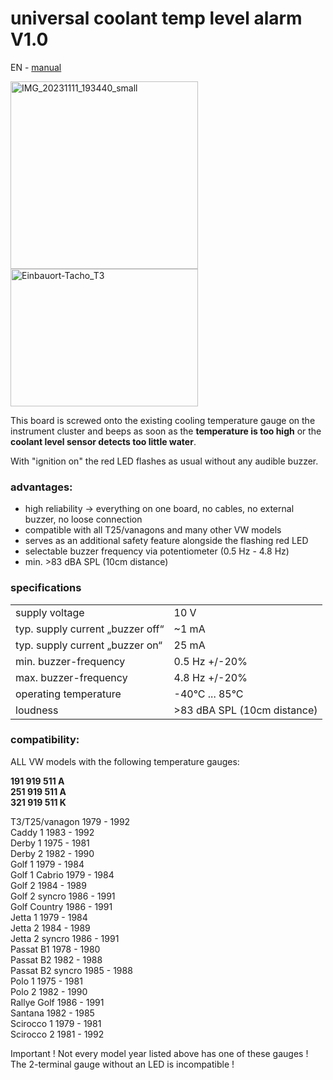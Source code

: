 # universal coolant temp level alarm V1.0  
EN - [manual](https://github.com/sebastianlehner/UCTLA/blob/main/universal_coolant_temp-level_alarm_V1.0_EN.pdf)  

<img width="300" height="300" alt="IMG_20231111_193440_small" src="https://github.com/user-attachments/assets/ce4e4cc3-6f98-4c94-81e7-c0c1e4f1d99a" />
<img width="300" height="220" alt="Einbauort-Tacho_T3" src="https://github.com/user-attachments/assets/8dbceeb7-8955-472c-a38b-0bedd4804ffb" />

This board is screwed onto the existing cooling temperature gauge on the instrument cluster and beeps as soon as the **temperature is too high** or the **coolant level sensor detects too little water**.

With "ignition on" the red LED flashes as usual without any audible buzzer.

### advantages:

- high reliability -> everything on one board, no cables, no external buzzer, no loose connection  
- compatible with all T25/vanagons and many other VW models  
- serves as an additional safety feature alongside the flashing red LED  
- selectable buzzer frequency via potentiometer (0.5 Hz - 4.8 Hz)  
- min. >83 dBA SPL (10cm distance)  

### specifications
<table class="vclTable">
  <tr>
    <td>
      supply voltage
    </td>
    <td colspan="2">
      10 V
    </td>
  </tr>
  <tr>
    <td>
      typ. supply current „buzzer off“
    </td>
    <td colspan="2">
      ~1 mA
    </td>
</tr>
 <tr>
  <td>
    typ. supply current „buzzer on“
  </td>
  <td colspan="2">
    25 mA
  </td>
</tr>
<tr>
  <td>
    min. buzzer-frequency
  </td>
  <td colspan="2">
    0.5 Hz +/-20%
  </td>
</tr>
<tr>
  <td>
    max. buzzer-frequency
  </td>
  <td colspan="2">
    4.8 Hz +/-20%
  </td>
</tr>
<tr>
  <td>
    operating temperature
  </td>
  <td colspan="2">
    -40°C ... 85°C
  </td>
</tr>
<tr>
  <td>
    loudness
  </td>
  <td colspan="2">
    >83 dBA SPL (10cm distance)
  </td>
</tr>
</table>    

### compatibility:
ALL VW models with the following temperature gauges:

**191 919 511 A**  
**251 919 511 A**  
**321 919 511 K**  

T3/T25/vanagon 1979 - 1992  
Caddy 1 1983 - 1992  
Derby 1 1975 - 1981  
Derby 2 1982 - 1990  
Golf 1 1979 - 1984  
Golf 1 Cabrio 1979 - 1984  
Golf 2 1984 - 1989  
Golf 2 syncro 1986 - 1991  
Golf Country 1986 - 1991  
Jetta 1 1979 - 1984  
Jetta 2 1984 - 1989  
Jetta 2 syncro 1986 - 1991  
Passat B1 1978 - 1980  
Passat B2 1982 - 1988  
Passat B2 syncro 1985 - 1988  
Polo 1 1975 - 1981  
Polo 2 1982 - 1990  
Rallye Golf 1986 - 1991  
Santana 1982 - 1985  
Scirocco 1 1979 - 1981  
Scirocco 2 1981 - 1992  

Important ! Not every model year listed above has one of these gauges ! The 2-terminal gauge without an LED is incompatible !
